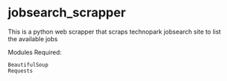 # jobsearch_scrapper

This is a python web scrapper that scraps technopark jobsearch site to list the available jobs

Modules Required:
	
	BeautifulSoup
	Requests